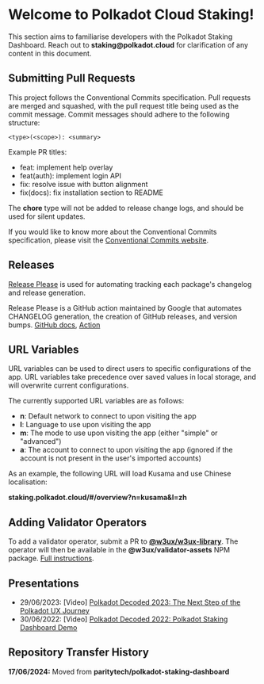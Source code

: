 # Welcome to Polkadot Cloud Staking!

This section aims to familiarise developers with the Polkadot Staking Dashboard. Reach out to __staking@polkadot.cloud__ for clarification of any content in this document.

## Submitting Pull Requests

This project follows the Conventional Commits specification. Pull requests are merged and squashed, with the pull request title being used as the commit message. Commit messages should adhere to the following structure:

```
<type>(<scope>): <summary>
```

Example PR titles:

- feat: implement help overlay
- feat(auth): implement login API
- fix: resolve issue with button alignment
- fix(docs): fix installation section to README

The **chore** type will not be added to release change logs, and should be used for silent updates.

If you would like to know more about the Conventional Commits specification, please visit the [Conventional Commits website](https://www.conventionalcommits.org/).

## Releases

[Release Please](https://github.com/googleapis/release-please) is used for automating tracking each package's changelog and release generation.

Release Please is a GitHub action maintained by Google that automates CHANGELOG generation, the creation of GitHub releases, and version bumps. [GitHub docs](https://github.com/googleapis/release-please), [Action](https://github.com/marketplace/actions/release-please-action)

## URL Variables

URL variables can be used to direct users to specific configurations of the app. URL variables take precedence over saved values in local storage, and will overwrite current configurations.

The currently supported URL variables are as follows:

- **n**: Default network to connect to upon visiting the app
- **l**: Language to use upon visiting the app
- **m**: The mode to use upon visiting the app (either "simple" or "advanced")
- **a**: The account to connect to upon visiting the app (ignored if the account is not present in the user's imported accounts)

As an example, the following URL will load Kusama and use Chinese localisation:

**staking.polkadot.cloud/#/overview?n=kusama&l=zh**

## Adding Validator Operators

To add a validator operator, submit a PR to [**@w3ux/w3ux-library**](https://github.com/w3ux/w3ux-library/tree/main). The operator will then be available in the **@w3ux/validator-assets** NPM package. [Full instructions](https://github.com/w3ux/w3ux-library/tree/main/library/validator-assets).

## Presentations

- 29/06/2023: [Video] [Polkadot Decoded 2023: The Next Step of the Polkadot UX Journey](https://www.youtube.com/watch?v=s78SZZ_ZA64)
- 30/06/2022: [Video] [Polkadot Decoded 2022: Polkadot Staking Dashboard Demo](https://youtu.be/H1WGu6mf1Ls)

## Repository Transfer History

**17/06/2024:** Moved from **paritytech/polkadot-staking-dashboard**
